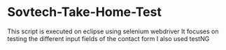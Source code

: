 # Sovtech-Take-Home-Test

This script is executed on eclipse using selenium webdriver
It focuses on testing the different input fields of the contact form
I also  used testNG
